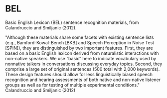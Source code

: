 # BEL
Basic English Lexicon (BEL) sentence recognition materials, from Calandruccio and Smiljanic (2012).

"Although these materials share some facets with
existing sentence lists (e.g., Bamford-Kowal-Bench
[BKB] and Speech Perception in Noise Test [SPIN]),
they are distinguished by two important features.
First, they are based on a basic English lexicon derived
from naturalistic interactions with non-native speakers.
We use “basic” here to indicate vocabulary used by nonnative
talkers in conversations discussing everyday
topics. Second, they comprise a large set of original sentences
(500 total with 2,000 keywords). These design features
should allow for less linguistically biased speech
recognition and hearing assessments of both native
and non-native listener groups as well as for testing of
multiple experimental conditions." Calandruccio and Smiljanic (2012)

